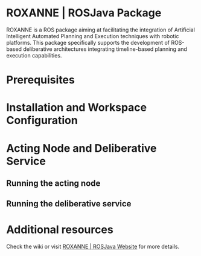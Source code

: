 # ROXANNE | ROSJava Package
ROXANNE is a ROS package aiming at facilitating the integration of Artificial Intelligent Automated Planning and Execution techniques with robotic platforms. This package specifically supports the development of ROS-based deliberative architectures integrating timeline-based planning and execution capabilities.

# Prerequisites

# Installation and Workspace Configuration


# Acting Node and Deliberative Service

## Running the acting node

## Running the deliberative service



# Additional resources

Check the wiki or visit [ROXANNE | ROSJava Website](https://pstlab.github.io/roxanne_rosjava/) for more details.



